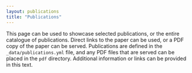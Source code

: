```yaml
---
layout: publications
title: "Publications"
---
```


This page can be used to showcase selected publications, or the entire catalogue of publications. Direct links to the paper can be used, or a PDF copy of the paper can be served. Publications are defined in the `_data/publications.yml` file, and any PDF files that are served can be placed in the `pdf` directory. Additional information or links can be provided in this text.
